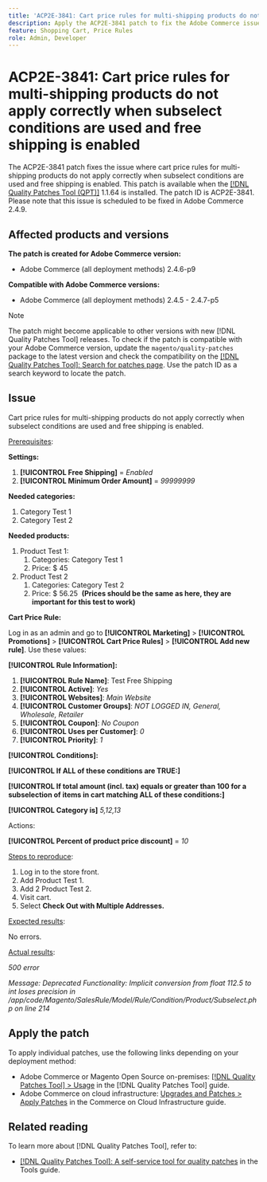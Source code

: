 ```yaml
---
title: 'ACP2E-3841: Cart price rules for multi-shipping products do not apply correctly when subselect conditions are used and free shipping is enabled'
description: Apply the ACP2E-3841 patch to fix the Adobe Commerce issue where cart price rules for multi-shipping products do not apply correctly when subselect conditions are used and free shipping is enabled.
feature: Shopping Cart, Price Rules
role: Admin, Developer
---
```


# ACP2E-3841: Cart price rules for multi-shipping products do not apply correctly when subselect conditions are used and free shipping is enabled

The ACP2E-3841 patch fixes the issue where cart price rules for multi-shipping products do not apply correctly when subselect conditions are used and free shipping is enabled. This patch is available when the [[!DNL Quality Patches Tool (QPT)]](/help/tools/quality-patches-tool/quality-patches-tool-to-self-serve-quality-patches.md) 1.1.64 is installed. The patch ID is ACP2E-3841. Please note that this issue is scheduled to be fixed in Adobe Commerce 2.4.9.

## Affected products and versions

**The patch is created for Adobe Commerce version:**

* Adobe Commerce (all deployment methods) 2.4.6-p9

**Compatible with Adobe Commerce versions:**

* Adobe Commerce (all deployment methods) 2.4.5 - 2.4.7-p5

>[!NOTE]
>
>The patch might become applicable to other versions with new [!DNL Quality Patches Tool] releases. To check if the patch is compatible with your Adobe Commerce version, update the `magento/quality-patches` package to the latest version and check the compatibility on the [[!DNL Quality Patches Tool]: Search for patches page](https://experienceleague.adobe.com/tools/commerce-quality-patches/index.html). Use the patch ID as a search keyword to locate the patch.

## Issue

Cart price rules for multi-shipping products do not apply correctly when subselect conditions are used and free shipping is enabled.

<u>Prerequisites</u>:

**Settings:**
1. **[!UICONTROL Free Shipping]** = *Enabled*
1. **[!UICONTROL Minimum Order Amount]** = *99999999*

**Needed categories:**
1. Category Test 1
1. Category Test 2

**Needed products:**
1. Product Test 1:
    1. Categories: Category Test 1
    1. Price: $ 45
1. Product Test 2
    1. Categories: Category Test 2
    1. Price: $ 56.25 
    **(Prices should be the same as here, they are important for this test to work)**

**Cart Price Rule:**

Log in as an admin and go to **[!UICONTROL Marketing]** >  **[!UICONTROL Promotions]** > **[!UICONTROL Cart Price Rules]** > **[!UICONTROL Add new rule]**. Use these values:

**[!UICONTROL Rule Information]:**
1. **[!UICONTROL Rule Name]**: Test Free Shipping
1. **[!UICONTROL Active]**: *Yes*
1. **[!UICONTROL Websites]**: *Main Website*
1. **[!UICONTROL Customer Groups]**: *NOT LOGGED IN, General, Wholesale, Retailer*
1. **[!UICONTROL Coupon]**: *No Coupon*
1. **[!UICONTROL Uses per Customer]**: *0*
1. **[!UICONTROL Priority]**: *1*

**[!UICONTROL Conditions]:**

**[!UICONTROL If ALL of these conditions are TRUE:]**


**[!UICONTROL If total amount (incl. tax) equals or greater than 100 for a subselection of items in cart matching ALL of these conditions:]**


**[!UICONTROL Category is]** *5,12,13*

Actions:

**[!UICONTROL Percent of product price discount]** = *10*

<u>Steps to reproduce</u>:

1. Log in to the store front.
2. Add Product Test 1.
3. Add 2 Product Test 2.
4. Visit cart.
5. Select **Check Out with Multiple Addresses.**

<u>Expected results</u>:

No errors.

<u>Actual results</u>:

*500 error*

*Message: Deprecated Functionality: Implicit conversion from float 112.5 to int loses precision in /app/code/Magento/SalesRule/Model/Rule/Condition/Product/Subselect.php on line 214*

## Apply the patch

To apply individual patches, use the following links depending on your deployment method:

* Adobe Commerce or Magento Open Source on-premises: [[!DNL Quality Patches Tool] > Usage](/help/tools/quality-patches-tool/usage.md) in the [!DNL Quality Patches Tool] guide.
* Adobe Commerce on cloud infrastructure: [Upgrades and Patches > Apply Patches](https://experienceleague.adobe.com/docs/commerce-cloud-service/user-guide/develop/upgrade/apply-patches.html) in the Commerce on Cloud Infrastructure guide.

## Related reading

To learn more about [!DNL Quality Patches Tool], refer to:

* [[!DNL Quality Patches Tool]: A self-service tool for quality patches](/help/tools/quality-patches-tool/quality-patches-tool-to-self-serve-quality-patches.md) in the Tools guide.
